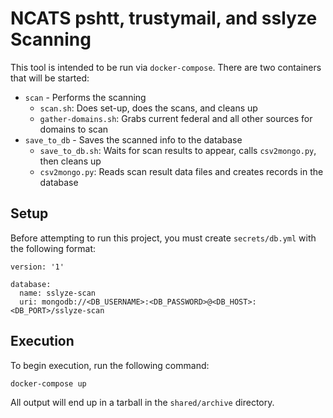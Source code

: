 # NCATS pshtt, trustymail, and sslyze Scanning #

This tool is intended to be run via `docker-compose`.  There are two
containers that will be started:
* `scan` - Performs the scanning
  * `scan.sh`: Does set-up, does the scans, and cleans up
  * `gather-domains.sh`: Grabs current federal and all other sources
    for domains to scan
* `save_to_db` - Saves the scanned info to the database
  * `save_to_db.sh`: Waits for scan results to appear, calls
    `csv2mongo.py`, then cleans up
  * `csv2mongo.py`: Reads scan result data files and creates records
    in the database

## Setup ##
Before attempting to run this project, you must create
`secrets/db.yml` with the following format:

```
version: '1'

database:
  name: sslyze-scan
  uri: mongodb://<DB_USERNAME>:<DB_PASSWORD>@<DB_HOST>:<DB_PORT>/sslyze-scan
```

## Execution ##

To begin execution, run the following command:
```bash
docker-compose up
```

All output will end up in a tarball in the `shared/archive` directory.
